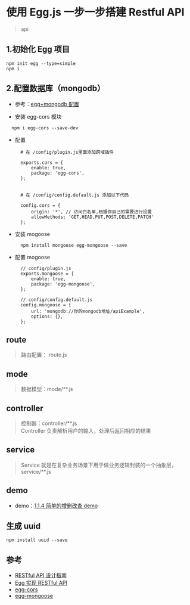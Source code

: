 # 使用 Egg.js 一步一步搭建 Restful API

>api

## 1.初始化 Egg 项目

```
npm init egg --type=simple
npm i
```


## 2.配置数据库（mongodb）
- 参考：[egg+mongodb 配置](https://www.jianshu.com/p/44afea9b4607)

>

- 安装 egg-cors 模块
```
  npm i egg-cors --save-dev
```
- 配置
  ```
    # 在 /config/plugin.js里面添加跨域插件

    exports.cors = {
        enable: true,
        package: 'egg-cors',
    };


    # 在 /config/config.default.js 添加以下代码

    config.cors = {
        origin: '*', // 访问白名单,根据你自己的需要进行设置
        allowMethods: 'GET,HEAD,PUT,POST,DELETE,PATCH'
    };

  ```

- 安装 mogoose 
  ```
    npm install mongoose egg-mongoose --save
  ```
- 配置 mogoose
  ```
    // config/plugin.js
    exports.mongoose = {
        enable: true,
        package: 'egg-mongoose',
    };
    
    // config/config.default.js
    config.mongoose = {
        url: 'mongodb://你的mongodb地址/apiExample',
        options: {},
    };

  ```

## route

> 路由配置： route.js

## mode

>数据模型：mode/**.js

## controller
> 控制器：controller/**.js  
Controller 负责解析用户的输入，处理后返回相应的结果

## service
>Service 就是在复杂业务场景下用于做业务逻辑封装的一个抽象层， service/**.js



## demo
- demo：[1.1.4 简单的增删改查 demo](https://github.com/fairyly/eggdemo/blob/gh-pages/1.1.4%20egg-mongoose%E4%BD%BF%E7%94%A8%EF%BC%88%E5%A2%9E%E5%88%A0%E6%94%B9%E6%9F%A5%EF%BC%89.md)



## 生成 uuid

```
npm install uuid --save
```

## 参考
- [RESTful API 设计指南](http://www.ruanyifeng.com/blog/2014/05/restful_api.html)
- [Egg 实现 RESTful API](https://eggjs.org/zh-cn/tutorials/restful.html)
- [egg-cors](https://github.com/eggjs/egg-cors)
- [egg-mongoose](https://github.com/eggjs/egg-mongoose)
